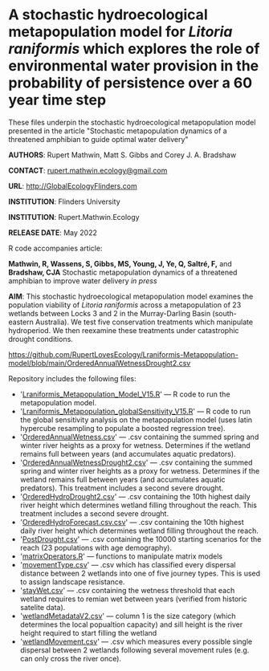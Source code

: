 # A stochastic hydroecological metapopulation model for <i>Litoria raniformis</i> which explores the role of environmental water provision in the probability of persistence over a 60 year time step
These files underpin the stochastic hydroecological metapopulation model presented in the article "Stochastic metapopulation dynamics of a threatened amphibian to guide optimal water delivery"

<strong>AUTHORS</strong>: Rupert Mathwin, Matt S. Gibbs and Corey J. A. Bradshaw

<strong>CONTACT</strong>: rupert.mathwin.ecology@gmail.com

<strong>URL</strong>: http://GlobalEcologyFlinders.com

<strong>INSTITUTION</strong>: Flinders University

<strong>INSTITUTION</strong>: Rupert.Mathwin.Ecology

<strong>RELEASE DATE</strong>: May 2022

R code accompanies article: 

<strong>Mathwin, R, Wassens, S, Gibbs, MS, Young, J, Ye, Q, Saltré, F,</strong> and <strong>Bradshaw, CJA</strong> Stochastic metapopulation dynamics of a threatened amphibian to improve water delivery <i>in press</i>

<strong>AIM</strong>: This stochastic hydroecological metapopulation model examines the population viability of <i>Litoria raniformis</i> across a metapopulation of 23 wetlands between Locks 3 and 2 in the Murray-Darling Basin (south-eastern Australia). We test five conservation treatments which manipulate hydroperiod. We then reexamine these treatments under catastrophic drought conditions.


https://github.com/RupertLovesEcology/Lraniformis-Metapopulation-model/blob/main/OrderedAnnualWetnessDrought2.csv

Repository includes the following files:
- '<a href="https://github.com/RupertLovesEcology/Lraniformis-Metapopulation-model/blob/main/Lraniformis_Metapopulation_Model_V15.R">Lraniformis_Metapopulation_Model_V15.R</a>' — R code to run the metapopulation model. 
- '<a href="https://github.com/RupertLovesEcology/Lraniformis-Metapopulation-model/blob/main/Lraniformis_Metapopulation_globalSensitivity_V15.R">Lraniformis_Metapopulation_globalSensitivity_V15.R</a>' — R code to run the global sensitivity analysis on the metapopulation model (uses latin hypercube resampling to populate a boosted regression tree). 
- '<a href="https://github.com/RupertLovesEcology/Lraniformis-Metapopulation-model/blob/main/OrderedAnnualWetness.csv">OrderedAnnualWetness.csv</a>' — .csv containing the summed spring and winter river heights as a proxy for wetness. Determines if the wetland remains full between years (and accumulates aquatic predators).
- '<a href="https://github.com/RupertLovesEcology/Lraniformis-Metapopulation-model/blob/main/OrderedAnnualWetnessDrought2.csv">OrderedAnnualWetnessDrought2.csv</a>' — .csv containing the summed spring and winter river heights as a proxy for wetness. Determines if the wetland remains full between years (and accumulates aquatic predators). This treatment includes a second severe drought.
- '<a href="https://github.com/RupertLovesEcology/Lraniformis-Metapopulation-model/blob/main/OrderedHydroDrought2.csv">OrderedHydroDrought2.csv</a>' — .csv containing the 10th highest daily river height which determines wetland filling throughout the reach. This treatment includes a second severe drought.
- '<a href="https://github.com/RupertLovesEcology/Lraniformis-Metapopulation-model/blob/main/OrderedHydroForecast.csv">OrderedHydroForecast.csv.csv</a>' — .csv containing the 10th highest daily river height which determines wetland filling throughout the reach. 
- '<a href="https://github.com/RupertLovesEcology/Lraniformis-Metapopulation-model/blob/main/PostDrought.csv">PostDrought.csv</a>' — .csv containing the 10000 starting scenarios for the reach (23 populations with age demography). 
- '<a href="https://github.com/cjabradshaw/MegafaunaSusceptibility/blob/master/matrixOperators.r">matrixOperators.R</a>' — functions to manipulate matrix models
- '<a href="https://github.com/RupertLovesEcology/Lraniformis-Metapopulation-model/blob/main/movementType.csv">movementType.csv</a>' — .csv which has classified every dispersal distance between 2 wetlands into one of five journey types. This is used to assign landscape resistance. 
- '<a href="https://github.com/RupertLovesEcology/Lraniformis-Metapopulation-model/blob/main/stayWet.csv">stayWet.csv</a>' — .csv containing the wetness threshold that each wetland requires to remian wet between years (verified from historic satelite data). 
- '<a href="https://github.com/RupertLovesEcology/Lraniformis-Metapopulation-model/blob/main/wetlandMetadataV2.csv">wetlandMetadataV2.csv</a>' — column 1 is the size category (which determines the local popualtion capacity) and sill height is the river height required to start filling the wetland
- '<a href="https://github.com/RupertLovesEcology/Lraniformis-Metapopulation-model/blob/main/wetlandMovement.csv">wetlandMovement.csv</a>' — .csv which measures every possible single dispersal between 2 wetlands following several movement rules (e.g. can only cross the river once). 
